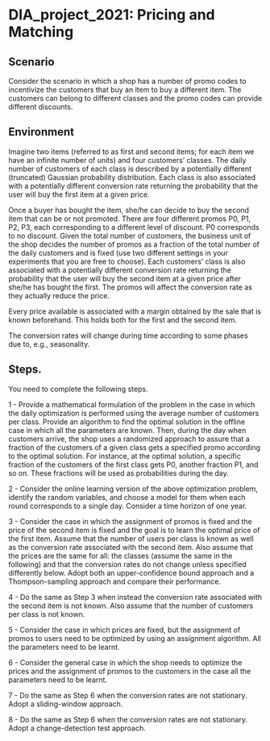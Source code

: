# DIA_project_2021: Pricing and Matching 

## Scenario
Consider the scenario in which a shop has a number of promo codes to incentivize the customers that buy an item to buy a different item. The customers can belong to different classes and the promo codes can provide different discounts.

## Environment
Imagine two items (referred to as first and second items; for each item we have an infinite number of units) and four customers’ classes. The daily number of customers of each class is described by a potentially different (truncated) Gaussian probability distribution. Each class is also associated with a potentially different conversion rate returning the probability that the user will buy the first item at a given price.

Once a buyer has bought the item, she/he can decide to buy the second item that can be or not promoted. There are four different promos P0, P1, P2, P3, each corresponding to a different level of discount. P0 corresponds to no discount. Given the total number of customers, the business unit of the shop decides the number of promos as a fraction of the total number of the daily customers and is fixed (use two different settings in your experiments that you are free to choose). Each customers’ class is also associated with a potentially different conversion rate returning the probability that the user will buy the second item at a given price after she/he has bought the first. The promos will affect the conversion rate as they actually reduce the price. 

Every price available is associated with a margin obtained by the sale that is known beforehand. This holds both for the first and the second item. 

The conversion rates will change during time according to some phases due to, e.g., seasonality.

## Steps. 

You need to complete the following steps.

1 - Provide a mathematical formulation of the problem in the case in which the daily optimization is performed using the average number of customers per class. Provide an algorithm to find the optimal solution in the offline case in which all the parameters are known. Then, during the day when customers arrive, the shop uses a randomized approach to assure that a fraction of the customers of a given class gets a specified promo according to the optimal solution. For instance, at the optimal solution, a specific fraction of the customers of the first class gets P0, another fraction P1, and so on. These fractions will be used as probabilities during the day.

2 - Consider the online learning version of the above optimization problem, identify the random variables, and choose a model for them when each round corresponds to a single day. Consider a time horizon of one year.

3 - Consider the case in which the assignment of promos is fixed and the price of the second item is fixed and the goal is to learn the optimal price of the first item. Assume that the number of users per class is known as well as the conversion rate associated with the second item. Also assume that the prices are the same for all: the classes (assume the same in the following) and that the conversion rates do not change unless specified differently below. Adopt both an upper-confidence bound approach and a Thompson-sampling approach and compare their performance.

4 - Do the same as Step 3 when instead the conversion rate associated with the second item is not known. Also assume that the number of customers per class is not known.

5 - Consider the case in which prices are fixed, but the assignment of promos to users need to be optimized by using an assignment algorithm. All the parameters need to be learnt. 

6 - Consider the general case in which the shop needs to optimize the prices and the assignment of promos to the customers in the case all the parameters need to be learnt.

7 - Do the same as Step 6 when the conversion rates are not stationary. Adopt a sliding-window approach.

8 - Do the same as Step 6 when the conversion rates are not stationary. Adopt a change-detection test approach.
